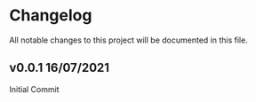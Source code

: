 # Changelog

All notable changes to this project will be documented in this file.

## v0.0.1 16/07/2021

Initial Commit

